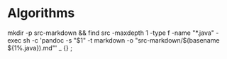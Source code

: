 # Algorithms
mkdir -p src-markdown && find src -maxdepth 1 -type f -name "*.java" -exec sh -c 'pandoc -s "$1" -t markdown -o "src-markdown/$(basename ${1%.java}).md"' _ {} \;
